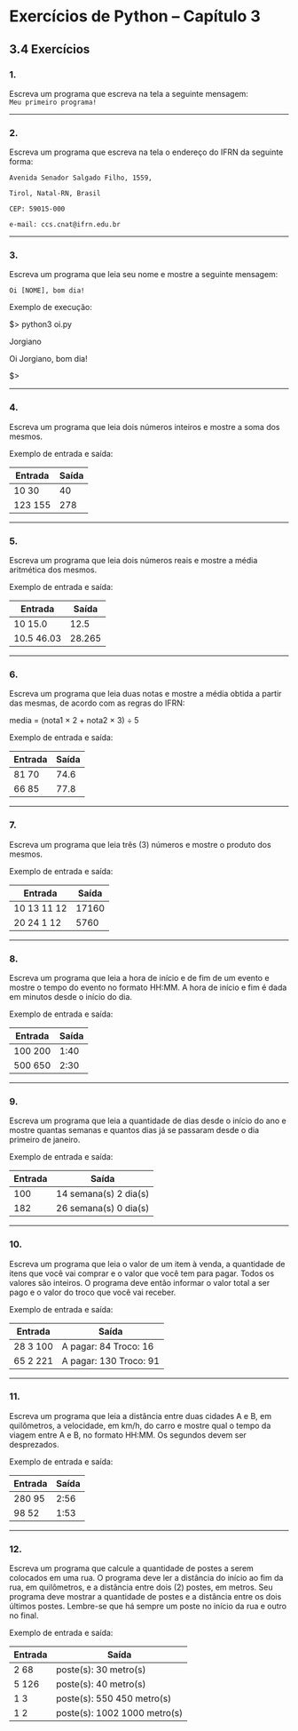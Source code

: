 # Exercícios de Python – Capítulo 3

## 3.4 Exercícios

### 1. 
Escreva um programa que escreva na tela a seguinte mensagem:  
`Meu primeiro programa!`

---

### 2. 
Escreva um programa que escreva na tela o endereço do IFRN da seguinte forma:  

```
Avenida Senador Salgado Filho, 1559,

Tirol, Natal-RN, Brasil

CEP: 59015-000

e-mail: ccs.cnat@ifrn.edu.br
```

---

### 3. 
Escreva um programa que leia seu nome e mostre a seguinte mensagem:  

`Oi [NOME], bom dia!`  

Exemplo de execução:  

$> python3 oi.py

Jorgiano

Oi Jorgiano, bom dia!

$>


---

### 4. 
Escreva um programa que leia dois números inteiros e mostre a soma dos mesmos.  

Exemplo de entrada e saída:  

| Entrada | Saída |
|---------|-------|
| 10 30   | 40    |
| 123 155 | 278   |

---

### 5. 
Escreva um programa que leia dois números reais e mostre a média aritmética dos mesmos.  

Exemplo de entrada e saída:  

| Entrada | Saída  |
|---------|--------|
| 10 15.0 | 12.5   |
| 10.5 46.03 | 28.265 |

---

### 6. 
Escreva um programa que leia duas notas e mostre a média obtida a partir das mesmas, de acordo com as regras do IFRN:  

media = (nota1 × 2 + nota2 × 3) ÷ 5


Exemplo de entrada e saída:  

| Entrada | Saída |
|---------|-------|
| 81 70   | 74.6  |
| 66 85   | 77.8  |

---

### 7. 
Escreva um programa que leia três (3) números e mostre o produto dos mesmos.  

Exemplo de entrada e saída:  

| Entrada     | Saída |
|-------------|-------|
| 10 13 11 12 | 17160 |
| 20 24 1 12  | 5760  |

---

### 8. 
Escreva um programa que leia a hora de início e de fim de um evento e mostre o tempo do evento no formato HH:MM. A hora de início e fim é dada em minutos desde o início do dia.  

Exemplo de entrada e saída:  

| Entrada | Saída |
|---------|-------|
| 100 200 | 1:40  |
| 500 650 | 2:30  |

---

### 9. 
Escreva um programa que leia a quantidade de dias desde o início do ano e mostre quantas semanas e quantos dias já se passaram desde o dia primeiro de janeiro.  

Exemplo de entrada e saída:  

| Entrada | Saída         |
|---------|---------------|
| 100     | 14 semana(s) 2 dia(s) |
| 182     | 26 semana(s) 0 dia(s) |

---

### 10. 
Escreva um programa que leia o valor de um item à venda, a quantidade de itens que você vai comprar e o valor que você tem para pagar. Todos os valores são inteiros. O programa deve então informar o valor total a ser pago e o valor do troco que você vai receber.  

Exemplo de entrada e saída:  

| Entrada | Saída          |
|---------|----------------|
| 28 3 100 | A pagar: 84 Troco: 16 |
| 65 2 221 | A pagar: 130 Troco: 91 |

---

### 11. 
Escreva um programa que leia a distância entre duas cidades A e B, em quilômetros, a velocidade, em km/h, do carro e mostre qual o tempo da viagem entre A e B, no formato HH:MM. Os segundos devem ser desprezados.  

Exemplo de entrada e saída:  

| Entrada      | Saída |
|--------------|-------|
| 280 95       | 2:56  |
| 98 52        | 1:53  |

---

### 12. 
Escreva um programa que calcule a quantidade de postes a serem colocados em uma rua. O programa deve ler a distância do início ao fim da rua, em quilômetros, e a distância entre dois (2) postes, em metros. Seu programa deve mostrar a quantidade de postes e a distância entre os dois últimos postes. Lembre-se que há sempre um poste no início da rua e outro no final.  

Exemplo de entrada e saída:  

| Entrada     | Saída                  |
|-------------|-----------------------|
| 2 68        | poste(s): 30 metro(s) |
| 5 126       | poste(s): 40 metro(s) |
| 1 3         | poste(s): 550 450 metro(s) |
| 1 2         | poste(s): 1002 1000 metro(s) |
